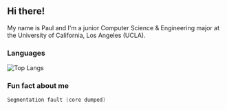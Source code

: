 ## Hi there!
My name is Paul and I'm a junior Computer Science & Engineering major at the University of California, Los Angeles (UCLA).

### Languages
![Top Langs](https://github-readme-stats.vercel.app/api/top-langs/?username=paul-serafimescu&langs_count=8&layout=compact)

### Fun fact about me
```c
Segmentation fault (core dumped)
```
